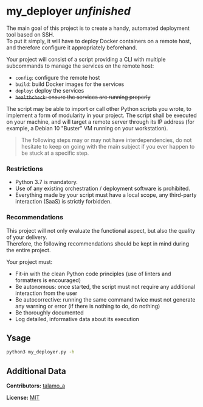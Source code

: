 # my_deployer *unfinished*
The main goal of this project is to create a handy, automated deployment tool based on SSH.  
To put it simply, it will have to deploy Docker containers on a remote host, and therefore configure it appropriately beforehand.

Your project will consist of a script providing a CLI with multiple subcommands to manage the services on the remote host:

*   `config`: configure the remote host
*   `build`: build Docker images for the services
*   `deploy`: deploy the services
*   ~~`healthcheck`: ensure the services are running properly~~

The script may be able to import or call other Python scripts you wrote, to implement a form of modularity in your project. The script shall be executed on your machine, and will target a remote server through its IP address (for example, a Debian 10 "Buster" VM running on your workstation).

> The following steps may or may not have interdependencies, do not hesitate to keep on going with the main subject if you ever happen to be stuck at a specific step.

### Restrictions
*   Python 3.7 is mandatory.
*   Use of any existing orchestration / deployment software is prohibited.
*   Everything made by your script must have a local scope, any third-party interaction (SaaS) is strictly forbidden.

### Recommendations
This project will not only evaluate the functional aspect, but also the quality of your delivery.  
Therefore, the following recommendations should be kept in mind during the entire project.

Your project must:

*   Fit-in with the clean Python code principles (use of linters and formatters is encouraged)
*   Be autonomous: once started, the script must not require any additional interaction from the user
*   Be autocorrective: running the same command twice must not generate any warning or error (if there is nothing to do, do nothing)
*   Be thoroughly documented
*   Log detailed, informative data about its execution

## Ysage
```bash
python3 my_deployer.py -h
```

## Additional Data
**Contributors:**
[talamo_a](//www.talamona.com)

**License:**
[MIT](./LICENSE)
